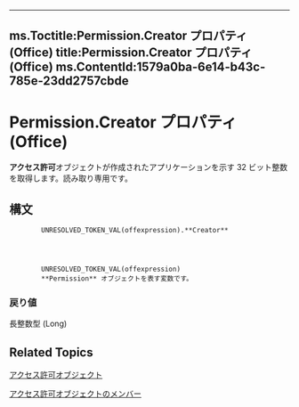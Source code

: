 

---
ms.Toctitle:Permission.Creator プロパティ (Office)
title:Permission.Creator プロパティ (Office)
ms.ContentId:1579a0ba-6e14-b43c-785e-23dd2757cbde
---
# Permission.Creator プロパティ (Office)




**アクセス許可**オブジェクトが作成されたアプリケーションを示す 32 ビット整数を取得します。読み取り専用です。

## 構文

            UNRESOLVED_TOKEN_VAL(offexpression).**Creator**




            UNRESOLVED_TOKEN_VAL(offexpression)
            **Permission** オブジェクトを表す変数です。

### 戻り値
長整数型 (Long)





## Related Topics

[アクセス許可オブジェクト](4bdf7058-d4ba-0bd4-c5cd-141d67245ced.md)

[アクセス許可オブジェクトのメンバー](75614d24-cd47-ef9b-aba5-112206daa358.md)




